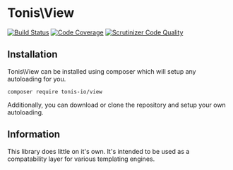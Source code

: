 # Tonis\View

[![Build Status](https://scrutinizer-ci.com/g/tonis-io/view/badges/build.png?b=master)](https://scrutinizer-ci.com/g/tonis-io/view/build-status/master)
[![Code Coverage](https://scrutinizer-ci.com/g/tonis-io/view/badges/coverage.png?b=master)](https://scrutinizer-ci.com/g/tonis-io/view/?branch=master)
[![Scrutinizer Code Quality](https://scrutinizer-ci.com/g/tonis-io/view/badges/quality-score.png?b=master)](https://scrutinizer-ci.com/g/tonis-io/view/?branch=master)

## Installation
Tonis\View can be installed using composer which will setup any autoloading for you.

`composer require tonis-io/view`

Additionally, you can download or clone the repository and setup your own autoloading.

## Information

This library does little on it's own. It's intended to be used as a compatability layer for various templating engines.
